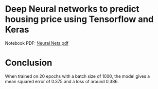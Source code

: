 # Deep Neural networks to predict housing price using Tensorflow and Keras

Notebook PDF: [Neural Nets.pdf](https://github.com/vineetver/Neural-nets/files/5130956/Neural.Nets.pdf)

# Conclusion

When trained on 20 epochs with a batch size of 1000, the model gives a mean squared error of 0.375 and a loss of around 0.386.

